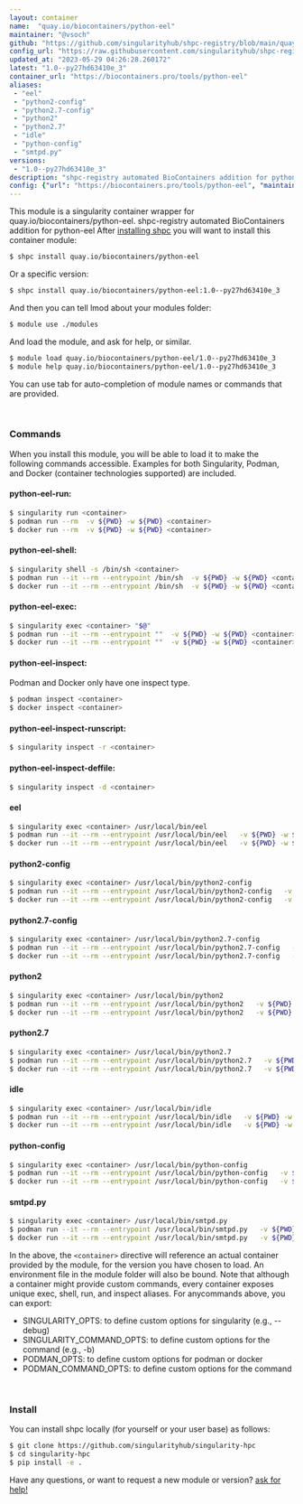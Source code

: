 ```yaml
---
layout: container
name:  "quay.io/biocontainers/python-eel"
maintainer: "@vsoch"
github: "https://github.com/singularityhub/shpc-registry/blob/main/quay.io/biocontainers/python-eel/container.yaml"
config_url: "https://raw.githubusercontent.com/singularityhub/shpc-registry/main/quay.io/biocontainers/python-eel/container.yaml"
updated_at: "2023-05-29 04:26:28.260172"
latest: "1.0--py27hd63410e_3"
container_url: "https://biocontainers.pro/tools/python-eel"
aliases:
 - "eel"
 - "python2-config"
 - "python2.7-config"
 - "python2"
 - "python2.7"
 - "idle"
 - "python-config"
 - "smtpd.py"
versions:
 - "1.0--py27hd63410e_3"
description: "shpc-registry automated BioContainers addition for python-eel"
config: {"url": "https://biocontainers.pro/tools/python-eel", "maintainer": "@vsoch", "description": "shpc-registry automated BioContainers addition for python-eel", "latest": {"1.0--py27hd63410e_3": "sha256:e3d55d09b219484a4beb8a29c313b003ae0622d6a3368e94f05d4e5c6dc7d411"}, "tags": {"1.0--py27hd63410e_3": "sha256:e3d55d09b219484a4beb8a29c313b003ae0622d6a3368e94f05d4e5c6dc7d411"}, "docker": "quay.io/biocontainers/python-eel", "aliases": {"eel": "/usr/local/bin/eel", "python2-config": "/usr/local/bin/python2-config", "python2.7-config": "/usr/local/bin/python2.7-config", "python2": "/usr/local/bin/python2", "python2.7": "/usr/local/bin/python2.7", "idle": "/usr/local/bin/idle", "python-config": "/usr/local/bin/python-config", "smtpd.py": "/usr/local/bin/smtpd.py"}}
---
```


This module is a singularity container wrapper for quay.io/biocontainers/python-eel.
shpc-registry automated BioContainers addition for python-eel
After [installing shpc](#install) you will want to install this container module:


```bash
$ shpc install quay.io/biocontainers/python-eel
```

Or a specific version:

```bash
$ shpc install quay.io/biocontainers/python-eel:1.0--py27hd63410e_3
```

And then you can tell lmod about your modules folder:

```bash
$ module use ./modules
```

And load the module, and ask for help, or similar.

```bash
$ module load quay.io/biocontainers/python-eel/1.0--py27hd63410e_3
$ module help quay.io/biocontainers/python-eel/1.0--py27hd63410e_3
```

You can use tab for auto-completion of module names or commands that are provided.

<br>

### Commands

When you install this module, you will be able to load it to make the following commands accessible.
Examples for both Singularity, Podman, and Docker (container technologies supported) are included.

#### python-eel-run:

```bash
$ singularity run <container>
$ podman run --rm  -v ${PWD} -w ${PWD} <container>
$ docker run --rm  -v ${PWD} -w ${PWD} <container>
```

#### python-eel-shell:

```bash
$ singularity shell -s /bin/sh <container>
$ podman run --it --rm --entrypoint /bin/sh  -v ${PWD} -w ${PWD} <container>
$ docker run --it --rm --entrypoint /bin/sh  -v ${PWD} -w ${PWD} <container>
```

#### python-eel-exec:

```bash
$ singularity exec <container> "$@"
$ podman run --it --rm --entrypoint ""  -v ${PWD} -w ${PWD} <container> "$@"
$ docker run --it --rm --entrypoint ""  -v ${PWD} -w ${PWD} <container> "$@"
```

#### python-eel-inspect:

Podman and Docker only have one inspect type.

```bash
$ podman inspect <container>
$ docker inspect <container>
```

#### python-eel-inspect-runscript:

```bash
$ singularity inspect -r <container>
```

#### python-eel-inspect-deffile:

```bash
$ singularity inspect -d <container>
```


#### eel

```bash
$ singularity exec <container> /usr/local/bin/eel
$ podman run --it --rm --entrypoint /usr/local/bin/eel   -v ${PWD} -w ${PWD} <container> -c " $@"
$ docker run --it --rm --entrypoint /usr/local/bin/eel   -v ${PWD} -w ${PWD} <container> -c " $@"
```


#### python2-config

```bash
$ singularity exec <container> /usr/local/bin/python2-config
$ podman run --it --rm --entrypoint /usr/local/bin/python2-config   -v ${PWD} -w ${PWD} <container> -c " $@"
$ docker run --it --rm --entrypoint /usr/local/bin/python2-config   -v ${PWD} -w ${PWD} <container> -c " $@"
```


#### python2.7-config

```bash
$ singularity exec <container> /usr/local/bin/python2.7-config
$ podman run --it --rm --entrypoint /usr/local/bin/python2.7-config   -v ${PWD} -w ${PWD} <container> -c " $@"
$ docker run --it --rm --entrypoint /usr/local/bin/python2.7-config   -v ${PWD} -w ${PWD} <container> -c " $@"
```


#### python2

```bash
$ singularity exec <container> /usr/local/bin/python2
$ podman run --it --rm --entrypoint /usr/local/bin/python2   -v ${PWD} -w ${PWD} <container> -c " $@"
$ docker run --it --rm --entrypoint /usr/local/bin/python2   -v ${PWD} -w ${PWD} <container> -c " $@"
```


#### python2.7

```bash
$ singularity exec <container> /usr/local/bin/python2.7
$ podman run --it --rm --entrypoint /usr/local/bin/python2.7   -v ${PWD} -w ${PWD} <container> -c " $@"
$ docker run --it --rm --entrypoint /usr/local/bin/python2.7   -v ${PWD} -w ${PWD} <container> -c " $@"
```


#### idle

```bash
$ singularity exec <container> /usr/local/bin/idle
$ podman run --it --rm --entrypoint /usr/local/bin/idle   -v ${PWD} -w ${PWD} <container> -c " $@"
$ docker run --it --rm --entrypoint /usr/local/bin/idle   -v ${PWD} -w ${PWD} <container> -c " $@"
```


#### python-config

```bash
$ singularity exec <container> /usr/local/bin/python-config
$ podman run --it --rm --entrypoint /usr/local/bin/python-config   -v ${PWD} -w ${PWD} <container> -c " $@"
$ docker run --it --rm --entrypoint /usr/local/bin/python-config   -v ${PWD} -w ${PWD} <container> -c " $@"
```


#### smtpd.py

```bash
$ singularity exec <container> /usr/local/bin/smtpd.py
$ podman run --it --rm --entrypoint /usr/local/bin/smtpd.py   -v ${PWD} -w ${PWD} <container> -c " $@"
$ docker run --it --rm --entrypoint /usr/local/bin/smtpd.py   -v ${PWD} -w ${PWD} <container> -c " $@"
```



In the above, the `<container>` directive will reference an actual container provided
by the module, for the version you have chosen to load. An environment file in the
module folder will also be bound. Note that although a container
might provide custom commands, every container exposes unique exec, shell, run, and
inspect aliases. For anycommands above, you can export:

 - SINGULARITY_OPTS: to define custom options for singularity (e.g., --debug)
 - SINGULARITY_COMMAND_OPTS: to define custom options for the command (e.g., -b)
 - PODMAN_OPTS: to define custom options for podman or docker
 - PODMAN_COMMAND_OPTS: to define custom options for the command

<br>

### Install

You can install shpc locally (for yourself or your user base) as follows:

```bash
$ git clone https://github.com/singularityhub/singularity-hpc
$ cd singularity-hpc
$ pip install -e .
```

Have any questions, or want to request a new module or version? [ask for help!](https://github.com/singularityhub/singularity-hpc/issues)
